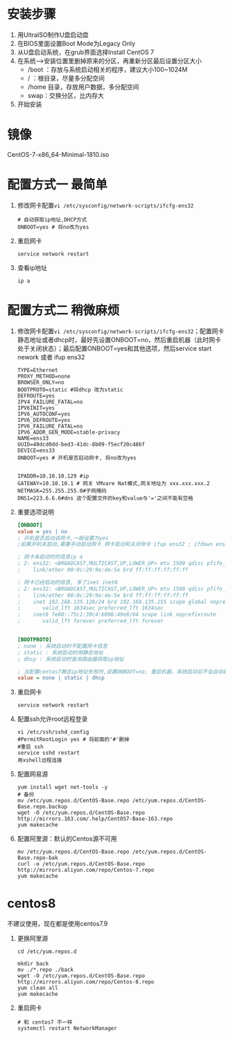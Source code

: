 # 安装步骤

1. 用UltraISO制作U盘启动盘
2. 在BIOS里面设置Boot Mode为Legacy Only
3. 从U盘启动系统，在grub界面选择Install CentOS 7
4. 在系统-->安装位置里删掉原来的分区，再重新分区最后设置分区大小
   + /boot ：存放与系统启动相关的程序，建议大小100~1024M
   + / ：根目录，尽量多分配空间
   + /home 目录，存放用户数据，多分配空间
   + swap：交换分区，比内存大
5. 开始安装



# 镜像

CentOS-7-x86_64-Minimal-1810.iso



# 配置方式一  最简单

1. 修改网卡配置`vi /etc/sysconfig/network-scripts/ifcfg-ens32`

   ```shell
   # 自动获取ip地址,DHCP方式
   ONBOOT=yes # 将no改为yes
   ```

2. 重启网卡

   ```shell
   service network restart
   ```

3. 查看ip地址

   ```shell
   ip a
   ```

# 配置方式二  稍微麻烦

1. 修改网卡配置`vi /etc/sysconfig/network-scripts/ifcfg-ens32`；配置网卡静态地址或者dhcp时，最好先设置ONBOOT=no，然后重启机器（此时网卡处于关闭状态）；最后配置ONBOOT=yes和其他选项，然后service start nework 或者 ifup ens32

   ```shell
   TYPE=Ethernet
   PROXY_METHOD=none
   BROWSER_ONLY=no
   BOOTPROTO=static #将dhcp 改为static
   DEFROUTE=yes
   IPV4_FAILURE_FATAL=no
   IPV6INIT=yes
   IPV6_AUTOCONF=yes
   IPV6_DEFROUTE=yes
   IPV6_FAILURE_FATAL=no
   IPV6_ADDR_GEN_MODE=stable-privacy
   NAME=ens33
   UUID=40dcd0dd-bed3-41dc-8b09-f5ecf20c486f
   DEVICE=ens33
   ONBOOT=yes # 开机是否启动网卡, 将no改为yes
   
   
   IPADDR=10.10.10.129 #ip
   GATEWAY=10.10.10.1 # 网关 VMvare Nat模式,网关地址为 xxx.xxx.xxx.2
   NETMASK=255.255.255.0#子网掩码
   DNS1=223.6.6.6#dns 这个配置文件的key和value与'='之间不能有空格
   ```

2. 重要选项说明

   ```ini
   [ONBOOT]
   value = yes | no
   ; 开机是否启动该网卡,一般设置为yes
   ;如果开机未启动,需要手动启动网卡.网卡启动和关闭命令 ifup ens32 ; ifdown ens32
   
   ; 网卡未启动时的信息ip a
   ; 2: ens32: <BROADCAST,MULTICAST,UP,LOWER_UP> mtu 1500 qdisc pfifo_fast state UP ; group default qlen 1000
   ;    link/ether 00:0c:29:9e:de:5e brd ff:ff:ff:ff:ff:ff
   
   ; 网卡已经启动的信息, 多了inet inet6
   ; 2: ens32: <BROADCAST,MULTICAST,UP,LOWER_UP> mtu 1500 qdisc pfifo_fast state UP group default qlen 1000
   ;    link/ether 00:0c:29:9e:de:5e brd ff:ff:ff:ff:ff:ff
   ;    inet 192.168.135.128/24 brd 192.168.135.255 scope global noprefixroute ;dynamic ens32
   ;       valid_lft 1634sec preferred_lft 1634sec
   ;    inet6 fe80::75c1:39c4:b006:49e8/64 scope link noprefixroute 
   ;       valid_lft forever preferred_lft forever
   
   
   [BOOTPROTO]
   ; none : 系统启动时不配置网卡信息
   ; static : 系统启动时用静态地址
   ; dhcp : 系统启动时查询路由器获取ip地址
   
   ; 当配置centos7静态ip地址失败时,设置ONBOOT=no; 重启机器，系统启动后不会自动启动网卡，然后手动配置 ONBOOT=yes; 并且配置ip信息,最后启动网卡  service network start 即可
   value = none | static | dhcp
   ```

   

3. 重启网卡

   ```shell
   service network restart
   ```

4. 配置ssh允许root远程登录

   ```shell
   vi /etc/ssh/sshd_config
   #PermitRootLogin yes # 将前面的'#'删掉
   #重启 ssh
   service sshd restart
   用xshell远程连接
   ```

5. 配置网易源

   ```shell
   yum install wget net-tools -y
   # 备份
   mv /etc/yum.repos.d/CentOS-Base.repo /etc/yum.repos.d/CentOS-Base.repo.backup
   wget -O /etc/yum.repos.d/CentOS-Base.repo http://mirrors.163.com/.help/CentOS7-Base-163.repo
   yum makecache
   ```

6. 配置阿里源：默认的Centos源不可用

   ```shell
   mv /etc/yum.repos.d/CentOS-Base.repo /etc/yum.repos.d/CentOS-Base.repo-bak
   curl -o /etc/yum.repos.d/CentOS-Base.repo http://mirrors.aliyun.com/repo/Centos-7.repo
   yum makecache
   ```

   



# centos8 

不建议使用，现在都是使用centos7.9

1. 更换阿里源

   ```shell
   cd /etc/yum.repos.d
   
   mkdir back
   mv ./*.repo ./back
   wget -O /etc/yum.repos.d/CentOS-Base.repo http://mirrors.aliyun.com/repo/Centos-8.repo
   yum clean all
   yum makecache
   ```

2. 重启网卡

   ```shell
   # 和 centos7 不一样
   systemctl restart NetworkManager
   ```

